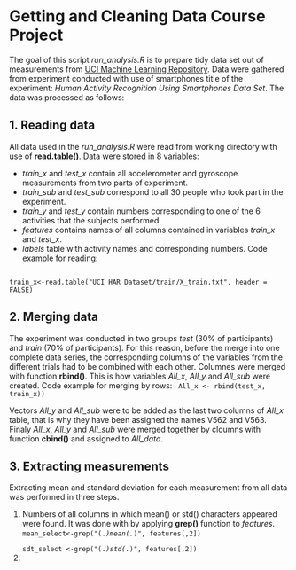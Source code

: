 # Getting and Cleaning Data Course Project
The goal  of this script *run_analysis.R* is to prepare tidy data set out of measurements from [UCI Machine Learning Repository](http://archive.ics.uci.edu/ml/datasets/Human+Activity+Recognition+Using+Smartphones). Data were gathered from experiment conducted with use of smartphones title of the experiment: *Human Activity Recognition Using Smartphones Data Set*. 
The data was processed as follows:
## 1. Reading data 
All data used in the *run_analysis.R* were read from working directory with use of __read.table()__.
Data were stored in 8 variables: </br>
- *train_x* and *test_x* contain all accelerometer and gyroscope measurements from two parts of experiment.
- *train_sub* and *test_sub* correspond to all 30 people who took part in the experiment.
- *train_y* and *test_y* contain numbers corresponding to one of the 6 activities that the subjects performed. 
- *features* contains names of all columns contained in variables *train_x* and *test_x*.
- *labels* table with activity names and corresponding numbers.
Code example for reading:
<code>
train_x<-read.table("UCI HAR Dataset/train/X_train.txt", header = FALSE)</code> 
  
## 2. Merging data 
The experiment was conducted in two groups *test* (30% of participants) and *train* (70% of participants). For this reason, before the merge into one complete data series, the corresponding columns of the variables from the different trials had to be combined with each other. Columnes were merged with function __rbind()__.
This is how variables *All_x*, *All_y* and *All_sub* were created.
Code example for merging by rows:
<code>
All_x <- rbind(test_x, train_x))</code> </br>

Vectors *All_y* and *All_sub* were to be added as the last two columns of *All_x* table, that is why they have been assigned the names V562 and V563.</br>
Finaly *All_x*, *All_y* and *All_sub* were merged together by cloumns with function __cbind()__ and assigned to *All_data*. 

## 3. Extracting measurements
Extracting mean and standard deviation for each measurement from all data was performed in three steps.</br>
  1. Numbers of all columns in which mean() or std() characters appeared were found. It was done with by applying __grep()__ function to *features*.</br>
  <code>mean_select<-grep("(.*)mean(.*)", features[,2])</br>
  sdt_select <-grep("(.*)std(.*)", features[,2])</code> 
  2. 
